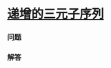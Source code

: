# [递增的三元子序列](https://leetcode-cn.com/problems/increasing-triplet-subsequence)

### 问题

### 解答

```

```

